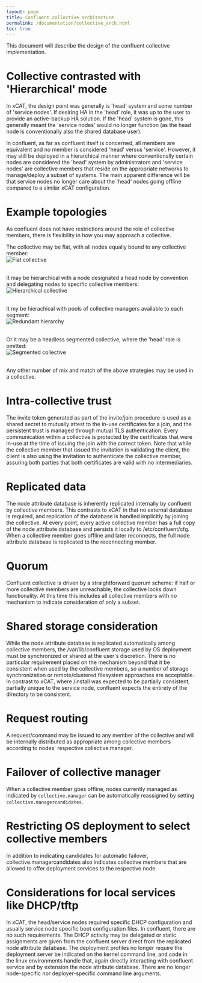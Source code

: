 ```yaml
---
layout: page
title: Confluent collective architecture
permalink: /documentation/collective_arch.html
toc: true
---
```


This document will describe the design of the confluent collective implementation.

# Collective contrasted with 'Hierarchical' mode

In xCAT, the design point was generally is 'head' system and some number of 'service nodes'. If desiring HA in the 'head' role, it was up
to the user to provide an active-backup HA solution.  If the 'head' system is gone, this generally meant the 'service nodes' would no longer
function (as the head node is conventionally also the shared database user).

In confluent, as far as confluent itself is concerned, all members are equivalent and no member is considered 'head' versus 'service'. However,
it may still be deployed in a hierarchical manner where conventionally certain nodes are considered the 'head' system by administrators
and 'service nodes' are collective members that reside on the appropriate networks to manage/deploy a subset of systems.  The main apparent difference
will be that service nodes no longer care about the 'head' nodes going offline compared to a similar xCAT configuration.

# Example topologies

As confluent does not have restrictions around the role of collective members, there is flexibility in how you may approach a
collective.

The collective may be flat, with all nodes equally bound to any collective member:  
![Flat collective](../assets/flat.svg)  
&nbsp;
&nbsp;

It may be hierarchical with a node designated a head node by convention and delegating nodes to specific collective members:  
![Hierarchical collective](../assets/hierarchy.svg)  
&nbsp;
&nbsp;

It my be hierachical with pools of collective managers available to each segment:  
![Redundant hierarchy](../assets/redundant_hierarchy.svg)  
&nbsp;
&nbsp;

Or it may be a headless segmented collective, where the 'head' role is omitted:  
![Segmented collective](../assets/segmented.svg)  
&nbsp;
&nbsp;

Any other number of mix and match of the above strategies may be used in a collective.

# Intra-collective trust

The invite token generated as part of the invite/join procedure is used as a shared secret to mutually attest to the in-use certificates
for a join, and the persistent trust is managed through mutual TLS authentication. Every communication within a collective is protected
by the certificates that were in-use at the time of issuing the join with the correct token.  Note that while the collective member
that issued the invitation is validating the client, the client is also using the invitation to authenticate the collective member, assuring
both parties that both certificates are valid with no intermediaries.

# Replicated data

The node attribute database is inherently replicated internally by confluent by collective members. This contrasts to xCAT in
that no external database is required, and replication of the database is handled implicitly by joining the collective.  At every
point, every active collective member has a full copy of the node attribute database and persists it locally to /etc/confluent/cfg. When
a collective member goes offline and later reconnects, the full node attribute database is replicated to the reconnecting member.

# Quorum

Confluent collective is driven by a straightforward quorum scheme: if half or more collective members are unreachable, the collective
locks down functionality. At this time this includes all collective members with no mechanism to indicate consideration of only a subset.

# Shared storage consideration

While the node attribute database is replicated automatically among collective members, the /var/lib/confluent storage used by OS deployment must be
synchronized or shared at the user's discretion.  There is no particular requirement placed on the mechanism beyond that it be consistent when used
by the collective members, so a number of storage synchronization or remote/clustered filesystem approaches are acceptable. In contrast to xCAT, where /install
was expected to be partially consistent, partially unique to the service node, confluent expects the entirety of the directory to be consistent.

# Request routing

A request/command may be issued to any member of the collective and will be internally distributed as appropriate among collective members according
to nodes' respective collective.manager.

# Failover of collective manager

When a collective member goes offline, nodes currently managed as indicated by `collective.manager` can be automatically reassigned by setting `collective.managercandidates`.

# Restricting OS deployment to select collective members

In addition to indicating candidates for automatic failover, collective.managercandidates also indicates collective members that are allowed to offer deployment services to
the respective node.

# Considerations for local services like DHCP/tftp

In xCAT, the head/service nodes required specific DHCP configuration and usually service node specific boot configuration files.  In confluent, there are no such
requirements.  The DHCP activity may be delegated or static assignments are given from the confluent server direct from the replicated node attribute database.
The deployment profiles no longer require the deployment server be indicated on the kernel command line, and code in the linux environments handle that, again
directly interacting with confluent service and by extension the node attribute database.  There are no longer node-specific nor deployer-specific command line
arguments.
